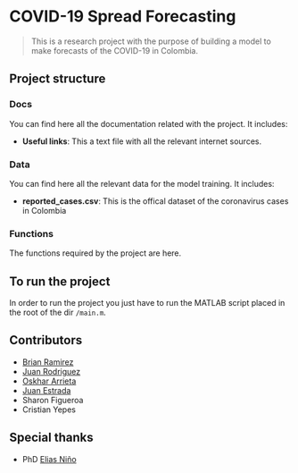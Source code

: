 # COVID-19 Spread Forecasting
> This is a research project with the purpose of building a model to make forecasts of the COVID-19 in Colombia.

## Project structure
### Docs
You can find here all the documentation related with the project. It includes:
- **Useful links**: This a text file with all the relevant internet sources.

### Data
You can find here all the relevant data for the model training. It includes:
- **reported_cases.csv**: This is the offical dataset of the coronavirus cases in Colombia

### Functions
The functions required by the project are here.

## To run the project
In order to run the project you just have to run the MATLAB script placed in the root of the dir `/main.m`.

## Contributors
-  [Brian Ramirez](https://github.com/brianr482)
-  [Juan Rodriguez](https://github.com/sjdonado)
-  [Oskhar Arrieta](https://github.com/oskhar1099)
-  [Juan Estrada](https://github.com/Juanse11)
-  Sharon Figueroa
- Cristian Yepes

## Special thanks
- PhD [Elias Niño](https://sites.google.com/a/vt.edu/eliasnino/)
